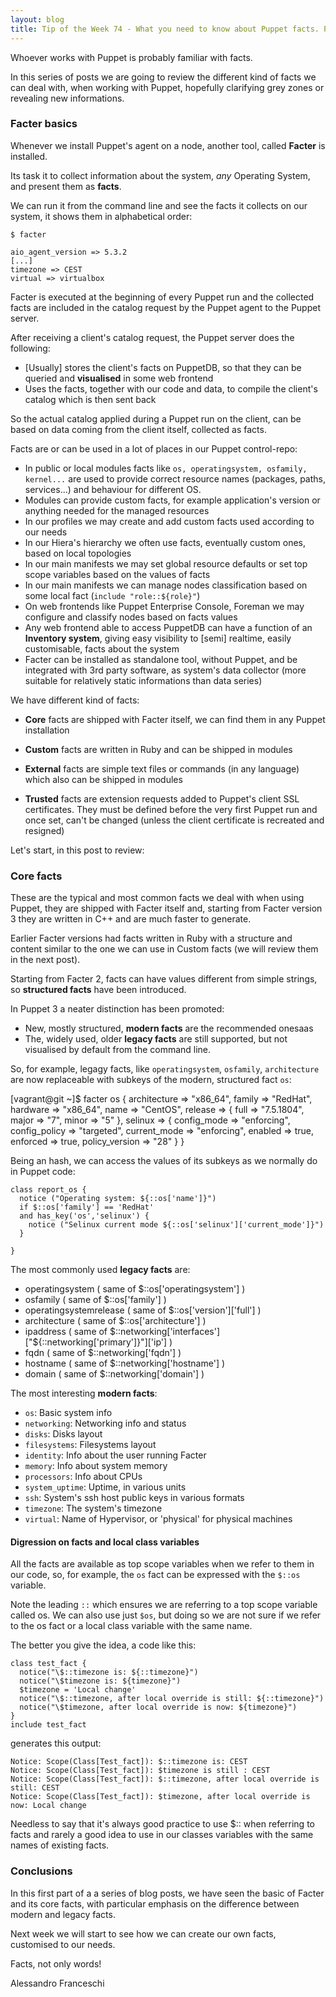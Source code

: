 ```yaml
---
layout: blog
title: Tip of the Week 74 - What you need to know about Puppet facts. Part 1 - Core facts
---
```


Whoever works with Puppet is probably familiar with facts.

In this series of posts we are going to review the different kind of facts we can deal with, when working with Puppet, hopefully clarifying grey zones or revealing new informations.

### Facter basics

Whenever we install Puppet's agent on a node, another tool, called **Facter** is installed.

Its task it to collect information about the system, *any* Operating System, and present them as **facts**.

We can run it from the command line and see the facts it collects on our system, it shows them in alphabetical order:

    $ facter

    aio_agent_version => 5.3.2
    [...]
    timezone => CEST
    virtual => virtualbox

Facter is executed at the beginning of every Puppet run and the collected facts are included in the catalog request by the Puppet agent to the Puppet server.

After receiving a client's catalog request, the Puppet server does the following:

- [Usually] stores the client's facts on PuppetDB, so that they can be queried and **visualised** in some web frontend
- Uses the facts, together with our code and data, to compile the client's catalog which is then sent back

So the actual catalog applied during a Puppet run on the client, can be based on data coming from the client itself, collected as facts.

Facts are or can be used in a lot of places in our Puppet control-repo:

  - In public or local modules facts like ```os, operatingsystem, osfamily, kernel...``` are used to provide correct resource names (packages, paths, services...) and behaviour for different OS.
  - Modules can provide custom facts, for example application's version or anything needed for the managed resources
  - In our profiles we may create and add custom facts used according to our needs  
  - In our Hiera's hierarchy we often use facts, eventually custom ones, based on local topologies
  - In our main manifests we may set global resource defaults or set top scope variables based on the values of facts
  - In our main manifests we can manage nodes classification based on some local fact (```include "role::${role}"```)
  - On web frontends like Puppet Enterprise Console, Foreman we may configure and classify nodes based on facts values
  - Any web frontend able to access PuppetDB can have a function of an **Inventory system**, giving easy visibility to [semi] realtime, easily customisable, facts about the system
  - Facter can be installed as standalone tool, without Puppet, and be integrated with 3rd party software, as system's data collector (more suitable for relatively static informations than data series)

We have different kind of facts:

- **Core** facts are shipped with Facter itself, we can find them in any Puppet installation

- **Custom** facts are written in Ruby and can be shipped in modules

- **External** facts are simple text files or commands (in any language) which also can be shipped in modules

- **Trusted** facts are extension requests added to Puppet's client SSL certificates. They must be defined before the very first Puppet run and once set, can't be changed (unless the client certificate is recreated and resigned)

Let's start, in this post to review:

### Core facts

These are the typical and most common facts we deal with when using Puppet, they are shipped with Facter itself and, starting from Facter version 3 they are written in C++ and are much faster to generate.

Earlier Facter versions had facts written in Ruby with a structure and content similar to the one we can use in Custom facts (we will review them in the next post).

Starting from Facter 2, facts can have values different from simple strings, so **structured facts** have been introduced.

In Puppet 3 a neater distinction has been promoted:
- New, mostly structured, **modern facts** are the recommended onesaas
- The, widely used, older **legacy facts** are still supported, but not visualised by default from the command line.

So, for example, legagy facts, like ```operatingsystem```, ```osfamily```, ```architecture``` are now replaceable with subkeys of the modern, structured fact ```os```:

[vagrant@git ~]$ facter  os
{
  architecture => "x86_64",
  family => "RedHat",
  hardware => "x86_64",
  name => "CentOS",
  release => {
    full => "7.5.1804",
    major => "7",
    minor => "5"
  },
  selinux => {
    config_mode => "enforcing",
    config_policy => "targeted",
    current_mode => "enforcing",
    enabled => true,
    enforced => true,
    policy_version => "28"
  }
}

Being an hash, we can access the values of its subkeys as we normally do in Puppet code:

    class report_os {
      notice ("Operating system: ${::os['name']}")
      if $::os['family'] == 'RedHat'
      and has_key('os','selinux') {
        notice ("Selinux current mode ${::os['selinux']['current_mode']}")
      }

    }

The most commonly used **legacy facts** are:
- operatingsystem ( same of $::os['operatingsystem'] )
- osfamily ( same of $::os['family'] )
- operatingsystemrelease ( same of $::os['version']['full'] )
- architecture ( same of $::os['architecture'] )
- ipaddress ( same of $::networking['interfaces']["${::networking['primary']}"]['ip'] )
- fqdn ( same of $::networking['fqdn'] )
- hostname ( same of $::networking['hostname'] )
- domain ( same of $::networking['domain'] )


The most interesting **modern facts**:

- ```os```: Basic system info
- ```networking```: Networking info and status
- ```disks```: Disks layout
- ```filesystems```: Filesystems layout
- ```identity```: Info about the user running Facter
- ```memory```: Info about system memory
- ```processors```: Info about CPUs
- ```system_uptime```: Uptime, in various units
- ```ssh```: System's ssh host public keys in various formats
- ```timezone```: The system's timezone
- ```virtual```: Name of Hypervisor, or 'physical' for physical machines


#### Digression on facts and local class variables

All the facts are available as top scope variables when we refer to them in our code, so, for example, the ```os``` fact can be expressed with the ```$::os``` variable.

Note the leading ```::``` which ensures we are referring to a top scope variable called os. We can also use just ```$os```, but doing so we are not sure if we refer to the os fact or a local class variable with the same name.

The better you give the idea, a code like this:

    class test_fact {
      notice("\$::timezone is: ${::timezone}")
      notice("\$timezone is: ${timezone}")
      $timezone = 'Local change'
      notice("\$::timezone, after local override is still: ${::timezone}")
      notice("\$timezone, after local override is now: ${timezone}")
    }
    include test_fact

generates this output:

    Notice: Scope(Class[Test_fact]): $::timezone is: CEST
    Notice: Scope(Class[Test_fact]): $timezone is still : CEST
    Notice: Scope(Class[Test_fact]): $::timezone, after local override is still: CEST
    Notice: Scope(Class[Test_fact]): $timezone, after local override is now: Local change

Needless to say that it's always good practice to use $:: when referring to facts and rarely a good idea to use in our classes variables with the same names of existing facts.


### Conclusions

In this first part of a a series of blog posts, we have seen the basic of Facter and its core facts, with particular emphasis on the difference between modern and legacy facts.

Next week we will start to see how we can create our own facts, customised to our needs.

Facts, not only words!

Alessandro Franceschi
